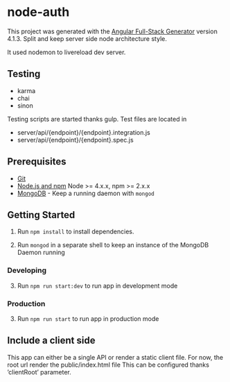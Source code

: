 # node-auth
This project was generated with the [Angular Full-Stack Generator](https://github.com/DaftMonk/generator-angular-fullstack) version 4.1.3.
Split and keep server side node architecture style.

It used nodemon to livereload dev server.

## Testing 

- karma
- chai 
- sinon

Testing scripts are started thanks gulp.
Test files are located in 
- server/api/{endpoint}/{endpoint}.integration.js
- server/api/{endpoint}/{endpoint}.spec.js

## Prerequisites

- [Git](https://git-scm.com/)
- [Node.js and npm](nodejs.org) Node >= 4.x.x, npm >= 2.x.x
- [MongoDB](https://www.mongodb.org/) - Keep a running daemon with `mongod`

## Getting Started

1. Run `npm install` to install dependencies.

2. Run `mongod` in a separate shell to keep an instance of the MongoDB Daemon running

### Developing

3. Run `npm run start:dev` to run app in development mode


### Production

3. Run `npm run start` to run app in production mode

## Include a client side

This app can either be a single API or render a static client file.
For now, the root url render the public/index.html file
This can be configured thanks ’clientRoot’ parameter.
